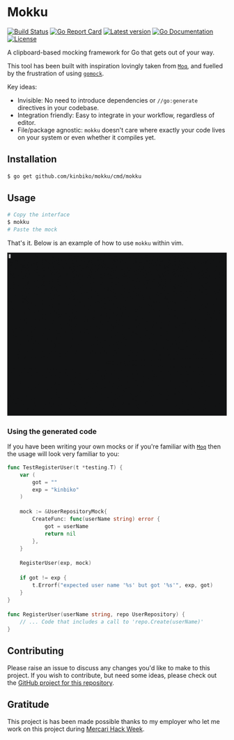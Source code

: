 # Mokku

<!-- TODO: logo instead of H1-->

<!-- TODO: go awesome badge -->
<!-- TODO: coverage badge -->

[![Build Status](https://github.com/kinbiko/mokku/workflows/Go/badge.svg)](https://github.com/kinbiko/mokku/actions)
[![Go Report Card](https://goreportcard.com/badge/github.com/kinbiko/mokku)](https://goreportcard.com/report/github.com/kinbiko/mokku)
[![Latest version](https://img.shields.io/github/tag/kinbiko/mokku.svg?label=latest%20version&style=flat)](https://github.com/kinbiko/mokku/releases)
[![Go Documentation](http://img.shields.io/badge/godoc-documentation-blue.svg?style=flat)](https://pkg.go.dev/github.com/kinbiko/mokku?tab=doc)
[![License](https://img.shields.io/github/license/kinbiko/mokku.svg?style=flat)](https://github.com/kinbiko/mokku/blob/master/LICENSE)

A clipboard-based mocking framework for Go that gets out of your way.

This tool has been built with inspiration lovingly taken from [`Moq`](https://github.com/matryer/moq), and fuelled by the frustration of using [`gomock`](https://github.com/golang/mock).

Key ideas:

- Invisible: No need to introduce dependencies or `//go:generate` directives in your codebase.
- Integration friendly: Easy to integrate in your workflow, regardless of editor.
- File/package agnostic: `mokku` doesn't care where exactly your code lives on your system or even whether it compiles yet.

## Installation

```sh
$ go get github.com/kinbiko/mokku/cmd/mokku
```

## Usage

```sh
# Copy the interface
$ mokku
# Paste the mock
```

That's it. Below is an example of how to use `mokku` within vim.

[![demo](mokku.gif)](https://asciinema.org/a/i4zBQ3UPkQ7d7KB0kKtHpFdzW?speed=2)

### Using the generated code

If you have been writing your own mocks or if you're familiar with
[`Moq`](github.com/matryer/moq) then the usage will look very familiar to you:

```go
func TestRegisterUser(t *testing.T) {
	var (
		got = ""
		exp = "kinbiko"
	)

	mock := &UserRepositoryMock{
		CreateFunc: func(userName string) error {
			got = userName
			return nil
		},
	}

	RegisterUser(exp, mock)

	if got != exp {
		t.Errorf("expected user name '%s' but got '%s'", exp, got)
	}
}

func RegisterUser(userName string, repo UserRepository) {
	// ... Code that includes a call to 'repo.Create(userName)'
}
```

## Contributing

Please raise an issue to discuss any changes you'd like to make to this project.
If you wish to contribute, but need some ideas, please check out the [GitHub project for this repository](https://github.com/kinbiko/mokku/projects/2).

## Gratitude

This project is has been made possible thanks to my employer who let me work on this project during [Mercari Hack Week](https://mercan.mercari.com/en/articles/21188/).
